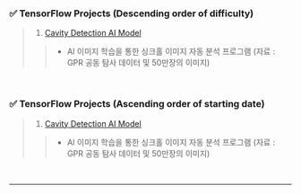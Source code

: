 <!-- Contents -->
### ✅ TensorFlow Projects (Descending order of difficulty)
> 1. [Cavity Detection AI Model](https://github.com/Kim-src/Python/tree/main/TensorFlow/Cavity%20Detection%20AI%20Model)
>> - AI 이미지 학습을 통한 싱크홀 이미지 자동 분석 프로그램 (자료 : GPR 공동 탐사 데이터 및 50만장의 이미지)

<br>

### ✅ TensorFlow Projects (Ascending order of starting date)
> 1. [Cavity Detection AI Model](https://github.com/Kim-src/Python/tree/main/TensorFlow/Cavity%20Detection%20AI%20Model)
>> - AI 이미지 학습을 통한 싱크홀 이미지 자동 분석 프로그램 (자료 : GPR 공동 탐사 데이터 및 50만장의 이미지)

<br>

***

<br>
<br>
<br>
